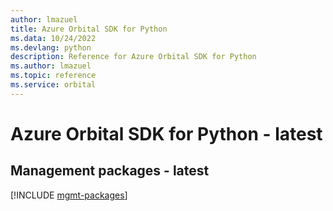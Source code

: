 ```yaml
---
author: lmazuel
title: Azure Orbital SDK for Python
ms.data: 10/24/2022
ms.devlang: python
description: Reference for Azure Orbital SDK for Python
ms.author: lmazuel
ms.topic: reference
ms.service: orbital
---
```

# Azure Orbital SDK for Python - latest

## Management packages - latest
[!INCLUDE [mgmt-packages](orbital-mgmt-index.md)]